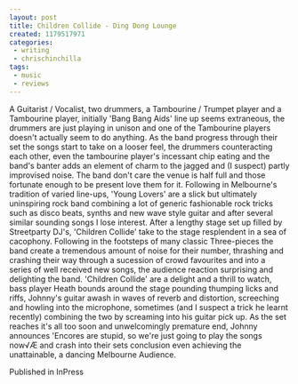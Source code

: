 ```yaml
---
layout: post
title: Children Collide - Ding Dong Lounge
created: 1179517971
categories:
 - writing
 - chrischinchilla
tags: 
 - music 
 - reviews
---
```


A Guitarist / Vocalist, two drummers, a Tambourine / Trumpet player and a Tambourine player, initially 'Bang Bang Aids' line up seems extraneous, the drummers are just playing in unison and one of the Tambourine players doesn't actually seem to do anything. As the band progress through their set the songs start to take on a looser feel, the drummers counteracting each other, even the tambourine player's incessant chip eating and the band's banter adds an element of charm to the jagged and (I suspect) partly improvised noise. The band don't care the venue is half full and those fortunate enough to be present love them for it. Following in Melbourne's tradition of varied line-ups, 'Young Lovers' are a slick but ultimately uninspiring rock band combining a lot of generic fashionable rock tricks such as disco beats, synths and new wave style guitar and after several similar sounding songs I lose interest. After a lengthy stage set up filled by Streetparty DJ's, 'Children Collide' take to the stage resplendent in a sea of cacophony. Following in the footsteps of many classic Three-pieces the band create a tremendous amount of noise for their number, thrashing and crashing their way through a sucession of crowd favourites and into a series of well received new songs, the audience reaction surprising and delighting the band. 'Children Collide' are a delight and a thrill to watch, bass player Heath bounds around the stage pounding thumping licks and riffs, Johnny's guitar awash in waves of reverb and distortion, screeching and howling into the microphone, sometimes (and I suspect a trick he learnt recently) combining the two by screaming into his guitar pick up. As the set reaches it's all too soon and unwelcomingly premature end, Johnny announces 'Encores are stupid, so we're just going to play the songs now√Æ and crash into their sets conclusion even achieving the unattainable, a dancing Melbourne Audience.

Published in InPress
